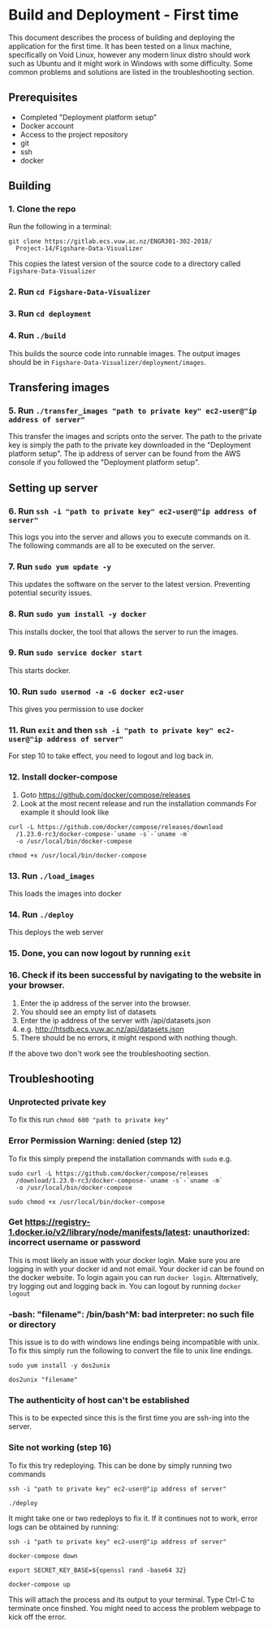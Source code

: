 # Build and Deployment - First time
This document describes the process of building and deploying the application
for the first time. It has been tested on a linux machine, specifically on
Void Linux, however any modern linux distro should work such as Ubuntu and 
it might work in Windows with some difficulty. Some common problems and
solutions are listed in the troubleshooting section.

## Prerequisites

* Completed "Deployment platform setup"
* Docker account
* Access to the project repository
* git
* ssh
* docker

## Building

### 1. Clone the repo

Run the following in a terminal:

```
git clone https://gitlab.ecs.vuw.ac.nz/ENGR301-302-2018/
  Project-14/Figshare-Data-Visualizer
```

This copies the latest version of the source code to a directory called `Figshare-Data-Visualizer`

### 2. Run `cd Figshare-Data-Visualizer`

### 3. Run `cd deployment`

### 4. Run `./build`
This builds the source code into runnable images. The output images should be in
`Figshare-Data-Visualizer/deployment/images`.

## Transfering images

### 5. Run `./transfer_images "path to private key" ec2-user@"ip address of server"`
This transfer the images and scripts onto the server.
The path to the private key is simply the path to the private key downloaded
in the "Deployment platform setup". The ip address of server can be found 
from the AWS console if you followed the "Deployment platform setup".

## Setting up server

### 6. Run `ssh -i "path to private key" ec2-user@"ip address of server"`
This logs you into the server and allows you to execute
commands on it. The following commands are all to be executed on the server.

### 7. Run `sudo yum update -y`
This updates the software on the server to the latest version. Preventing
potential security issues.

### 8. Run `sudo yum install -y docker`
This installs docker, the tool that allows the server to run the images.

### 9. Run `sudo service docker start`
This starts docker.

### 10. Run `sudo usermod -a -G docker ec2-user`
This gives you permission to use docker

### 11. Run `exit` and then `ssh -i "path to private key" ec2-user@"ip address of server"`
For step 10 to take effect, you need to logout and log back in.

### 12. Install docker-compose 
1. Goto https://github.com/docker/compose/releases
2. Look at the most recent release and run the installation commands
For example it should look like

```
curl -L https://github.com/docker/compose/releases/download
  /1.23.0-rc3/docker-compose-`uname -s`-`uname -m` 
  -o /usr/local/bin/docker-compose

chmod +x /usr/local/bin/docker-compose
```

### 13. Run `./load_images`
This loads the images into docker

### 14. Run `./deploy`
This deploys the web server

### 15. Done, you can now logout by running `exit`

### 16. Check if its been successful by navigating to the website in your browser.
1. Enter the ip address of the server into the browser.
  1. You should see an empty list of datasets
2. Enter the ip address of the server with /api/datasets.json
  1. e.g. http://htsdb.ecs.vuw.ac.nz/api/datasets.json
  2. There should be no errors, it might respond with nothing though.

If the above two don't work see the troubleshooting section.

## Troubleshooting

### Unprotected private key
To fix this run `chmod 600 "path to private key"`


### Error Permission Warning: denied (step 12)
To fix this simply prepend the installation commands with `sudo`
e.g. 
```
sudo curl -L https://github.com/docker/compose/releases
  /download/1.23.0-rc3/docker-compose-`uname -s`-`uname -m` 
  -o /usr/local/bin/docker-compose

sudo chmod +x /usr/local/bin/docker-compose
```

### Get https://registry-1.docker.io/v2/library/node/manifests/latest: unauthorized: incorrect username or password
This is most likely an issue with your docker login. Make sure you are logging in with
your docker id and not email. Your docker id can be found on the docker website.
To login again you can run `docker login`. Alternatively, try logging out and logging
back in. You can logout by running `docker logout`


### -bash: "filename":  /bin/bash\^M: bad interpreter: no such file or directory
This issue is to do with windows line endings being incompatible with unix.
To fix this simply run the following to convert the file to unix line endings.
```
sudo yum install -y dos2unix

dos2unix "filename"
```

### The authenticity of host can't be established
This is to be expected since this is the first time you are ssh-ing into the server.

### Site not working (step 16)
To fix this try redeploying. This can be done by simply running two commands
```
ssh -i "path to private key" ec2-user@"ip address of server"

./deploy
```

It might take one or two redeploys to fix it. If it continues not to work, error logs
can be obtained by running:
```
ssh -i "path to private key" ec2-user@"ip address of server"

docker-compose down

export SECRET_KEY_BASE=${openssl rand -base64 32}

docker-compose up
```

This will attach the process and its output to your terminal. Type Ctrl-C to terminate once finshed.
You might need to access the problem webpage to kick off the error.
